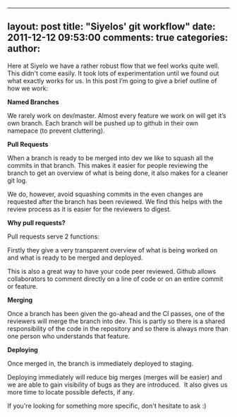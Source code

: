 

---
layout: post
title: "Siyelos' git workflow"
date: 2011-12-12 09:53:00
comments: true
categories:
author: 
---

Here at Siyelo we have a rather robust flow that we feel works quite well. This didn't come easily. It took lots of experimentation until we found out what exactly works for us. In this post I’m going to give a brief outline of how we work: 

**Named Branches**

We rarely work on dev/master. Almost every feature we work on will get it’s own branch. Each branch will be pushed up to github in their own namepace (to prevent cluttering).

**Pull Requests**

When a branch is ready to be merged into dev we like to squash all the commits in that branch. This makes it easier for people reviewing the branch to get an overview of what is being done, it also makes for a cleaner git log.

We do, however, avoid squashing commits in the even changes are requested after the branch has been reviewed. We find this helps with the review process as it is easier for the reviewers to digest.

**Why pull requests?**

Pull requests serve 2 functions:

Firstly they give a very transparent overview of what is being worked on and what is ready to be merged and deployed.

This is also a great way to have your code peer reviewed. Github allows collaborators to comment directly on a line of code or on an entire commit or feature.

**Merging**

Once a branch has been given the go-ahead and the CI passes, one of the reviewers will merge the branch into dev. This is partly so there is a shared responsibility of the code in the repository and so there is always more than one person who understands that feature.

**Deploying**

Once merged in, the branch is immediately deployed to staging.

Deploying immediately will reduce big merges (merges will be easier) and we are able to gain visibility of bugs as they are introduced.  It also gives us more time to locate possible defects, if any.

If you're looking for something more specific, don't hesitate to ask :)

 